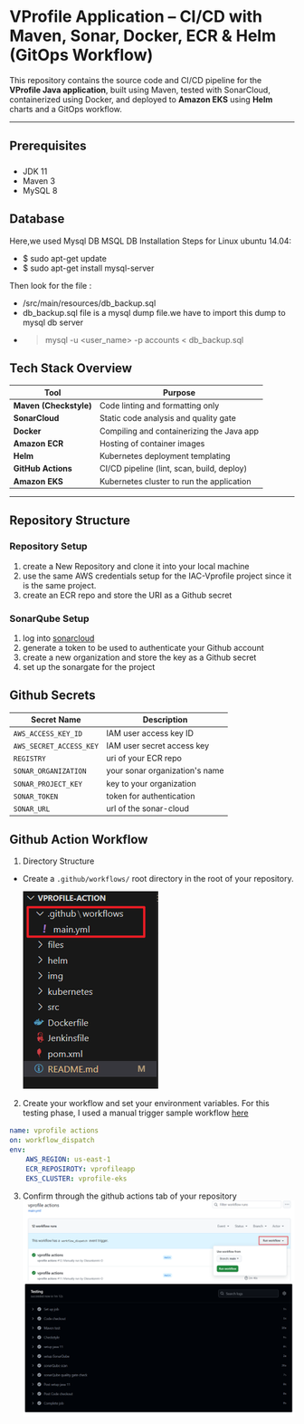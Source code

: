 #  VProfile Application – CI/CD with Maven, Sonar, Docker, ECR & Helm (GitOps Workflow)

This repository contains the source code and CI/CD pipeline for the **VProfile Java application**, built using Maven, tested with SonarCloud, containerized using Docker, and deployed to **Amazon EKS** using **Helm** charts and a GitOps workflow.

---

## Prerequisites
#####
- JDK 11
- Maven 3
- MySQL 8 


## Database
Here,we used Mysql DB 
MSQL DB Installation Steps for Linux ubuntu 14.04:
- $ sudo apt-get update
- $ sudo apt-get install mysql-server

Then look for the file :
- /src/main/resources/db_backup.sql
- db_backup.sql file is a mysql dump file.we have to import this dump to mysql db server
- > mysql -u <user_name> -p accounts < db_backup.sql




##  Tech Stack Overview

| Tool                  | Purpose                                      |
|-----------------------|----------------------------------------------|
| **Maven (Checkstyle)**| Code linting and formatting only             |
| **SonarCloud**        | Static code analysis and quality gate        |
| **Docker**            | Compiling and containerizing the Java app    |
| **Amazon ECR**        | Hosting of container images                  |
| **Helm**              | Kubernetes deployment templating              |
| **GitHub Actions**    | CI/CD pipeline (lint, scan, build, deploy)   |
| **Amazon EKS**        | Kubernetes cluster to run the application    |

---

##  Repository Structure

### Repository Setup 
1.  create a New Repository and clone it into your local machine
2. use the same AWS credentials setup for the IAC-Vprofile project since it is the same project.
3. create an ECR repo and store the URI as a Github secret

### SonarQube Setup
1. log into [sonarcloud](sonarcloud.io)  
2. generate a token to be used to authenticate your Github account
2. create a new organization and store the key as a Github secret
3. set up the sonargate for the project

## Github Secrets
| Secret Name | Description |
| --- | --- |
| `AWS_ACCESS_KEY_ID` | IAM user access key ID |
| `AWS_SECRET_ACCESS_KEY` | IAM user secret access key |
| `REGISTRY` | uri of your ECR repo |
| `SONAR_ORGANIZATION` | your sonar organization's name |
| `SONAR_PROJECT_KEY` | key to your organization |
| `SONAR_TOKEN` | token for authentication |
| `SONAR_URL` | url of the sonar-cloud |

## Github Action Workflow
1. Directory Structure
- Create a `.github/workflows/` root  directory in the root of your repository.

  ![](/img/workflow.png)

2. Create your workflow and set your environment variables. For this testing phase, I used a manual trigger
sample workflow [here](/files/main.yml)

  ```yaml
  name: vprofile actions
  on: workflow_dispatch
  env: 
      AWS_REGION: us-east-1
      ECR_REPOSIROTY: vprofileapp
      EKS_CLUSTER: vprofile-eks

  ```
3. Confirm through the github actions tab of your repository
![](/img/manual.png)
![](/img/app-workflow.png)




